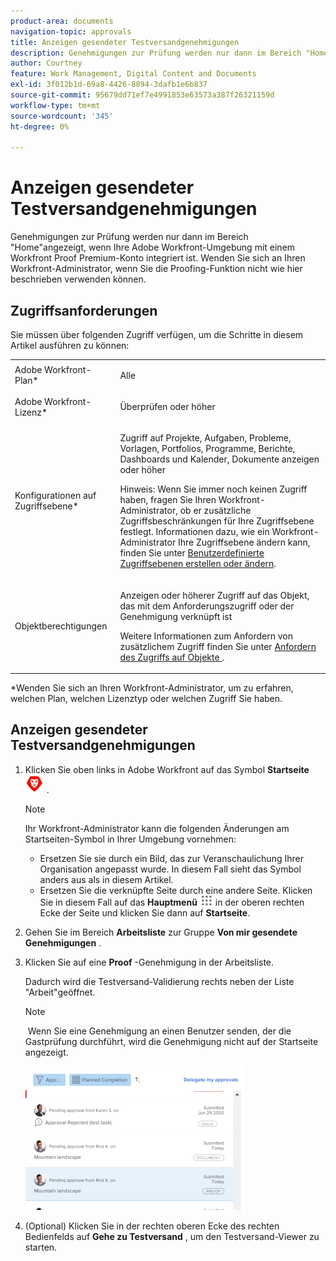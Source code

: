 ```yaml
---
product-area: documents
navigation-topic: approvals
title: Anzeigen gesendeter Testversandgenehmigungen
description: Genehmigungen zur Prüfung werden nur dann im Bereich "Home"angezeigt, wenn Ihre Adobe Workfront-Umgebung mit einem Workfront Proof Premium-Konto integriert ist. Wenden Sie sich an Ihren Workfront-Administrator, wenn Sie die Proofing-Funktion nicht wie hier beschrieben verwenden können.
author: Courtney
feature: Work Management, Digital Content and Documents
exl-id: 3f012b1d-69a8-4426-8894-3dafb1e6b837
source-git-commit: 95679dd71ef7e4991853e63573a387f26321159d
workflow-type: tm+mt
source-wordcount: '345'
ht-degree: 0%

---
```


# Anzeigen gesendeter Testversandgenehmigungen

Genehmigungen zur Prüfung werden nur dann im Bereich &quot;Home&quot;angezeigt, wenn Ihre Adobe Workfront-Umgebung mit einem Workfront Proof Premium-Konto integriert ist. Wenden Sie sich an Ihren Workfront-Administrator, wenn Sie die Proofing-Funktion nicht wie hier beschrieben verwenden können.

## Zugriffsanforderungen

Sie müssen über folgenden Zugriff verfügen, um die Schritte in diesem Artikel ausführen zu können:

<table style="table-layout:auto"> 
 <col> 
 <col> 
 <tbody> 
  <tr> 
   <td role="rowheader">Adobe Workfront-Plan*</td> 
   <td> <p>Alle</p> </td> 
  </tr> 
  <tr> 
   <td role="rowheader">Adobe Workfront-Lizenz*</td> 
   <td> <p>Überprüfen oder höher</p> </td> 
  </tr> 
  <tr> 
   <td role="rowheader">Konfigurationen auf Zugriffsebene*</td> 
   <td> <p>Zugriff auf Projekte, Aufgaben, Probleme, Vorlagen, Portfolios, Programme, Berichte, Dashboards und Kalender, Dokumente anzeigen oder höher</p> <p>Hinweis: Wenn Sie immer noch keinen Zugriff haben, fragen Sie Ihren Workfront-Administrator, ob er zusätzliche Zugriffsbeschränkungen für Ihre Zugriffsebene festlegt. Informationen dazu, wie ein Workfront-Administrator Ihre Zugriffsebene ändern kann, finden Sie unter <a href="../../administration-and-setup/add-users/configure-and-grant-access/create-modify-access-levels.md" class="MCXref xref">Benutzerdefinierte Zugriffsebenen erstellen oder ändern</a>.</p> </td> 
  </tr> 
  <tr> 
   <td role="rowheader">Objektberechtigungen</td> 
   <td> <p>Anzeigen oder höherer Zugriff auf das Objekt, das mit dem Anforderungszugriff oder der Genehmigung verknüpft ist </p> <p>Weitere Informationen zum Anfordern von zusätzlichem Zugriff finden Sie unter <a href="../../workfront-basics/grant-and-request-access-to-objects/request-access.md" class="MCXref xref">Anfordern des Zugriffs auf Objekte </a>.</p> </td> 
  </tr> 
 </tbody> 
</table>

&#42;Wenden Sie sich an Ihren Workfront-Administrator, um zu erfahren, welchen Plan, welchen Lizenztyp oder welchen Zugriff Sie haben.

## Anzeigen gesendeter Testversandgenehmigungen

1. Klicken Sie oben links in Adobe Workfront auf das Symbol **Startseite** ![](assets/home-icon-30x29.png) .

   >[!NOTE]
   >
   >Ihr Workfront-Administrator kann die folgenden Änderungen am Startseiten-Symbol in Ihrer Umgebung vornehmen:
   >
   >* Ersetzen Sie sie durch ein Bild, das zur Veranschaulichung Ihrer Organisation angepasst wurde. In diesem Fall sieht das Symbol anders aus als in diesem Artikel.
   >* Ersetzen Sie die verknüpfte Seite durch eine andere Seite. Klicken Sie in diesem Fall auf das **Hauptmenü** ![](assets/main-menu-icon.png) in der oberen rechten Ecke der Seite und klicken Sie dann auf **Startseite**.

1. Gehen Sie im Bereich **Arbeitsliste** zur Gruppe **Von mir gesendete Genehmigungen** .

1. Klicken Sie auf eine **Proof** -Genehmigung in der Arbeitsliste.

   Dadurch wird die Testversand-Validierung rechts neben der Liste &quot;Arbeit&quot;geöffnet.

   >[!NOTE]
   >
   > Wenn Sie eine Genehmigung an einen Benutzer senden, der die Gastprüfung durchführt, wird die Genehmigung nicht auf der Startseite angezeigt.

   ![](assets/proof-approval-pending-home-nwe-350x230.png)

1. (Optional) Klicken Sie in der rechten oberen Ecke des rechten Bedienfelds auf **Gehe zu Testversand** , um den Testversand-Viewer zu starten.

   <!--
   <note type="note">
   You must have View or Edit access to Documents in your Access Level to launch the proofing viewer.
   </note>
   -->
